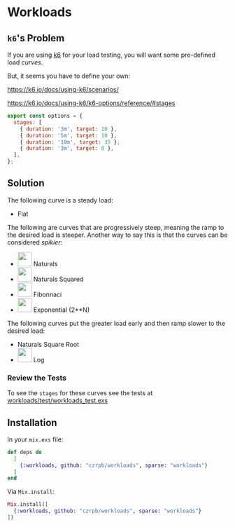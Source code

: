 # Workloads

## `k6`'s Problem

If you are using [k6](https://k6.io/) for your load testing, you will
want some pre-defined load *curves*.

But, it seems you have to define your
own:

https://k6.io/docs/using-k6/scenarios/

https://k6.io/docs/using-k6/k6-options/reference/#stages

```javascript
export const options = {
  stages: [
    { duration: '3m', target: 10 },
    { duration: '5m', target: 10 },
    { duration: '10m', target: 35 },
    { duration: '3m', target: 0 },
  ],
};
```

## Solution

The following curve is a steady load:

* Flat


The following are curves that are progressively steep, meaning the
ramp to the desired load is steeper.
Another way to say this is that
the curves can be considered *spikier*:

* <img src="linear.png" width=32> Naturals
* <img src="sqr.png" width=32> Naturals Squared
* <img src="fib.png" width=32> Fibonnaci
* <img src="exp.png" width=32> Exponential (2**N)


The following curves put the greater load early and then ramp
slower to the desired load:

* Naturals Square Root
* <img src="log.png" width=32> Log

### Review the Tests

To see the `stages` for these curves see
the tests at [workloads/test/workloads_test.exs](/workloads/test/workloads_test.exs)

## Installation

In your `mix.exs` file:

```elixir
def deps do
  [
    {:workloads, github: "czrpb/workloads", sparse: "workloads"}
  ]
end
```

Via `Mix.install`:

```elixir
Mix.install([
  {:workloads, github: "czrpb/workloads", sparse: "workloads"}
])
